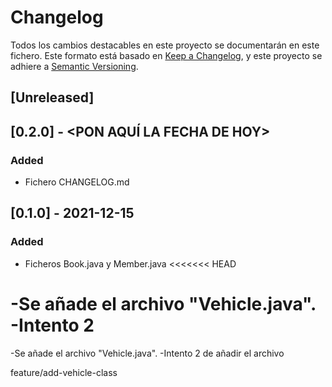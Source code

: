 # Changelog
Todos los cambios destacables en este proyecto se documentarán en este fichero.
Este formato está basado en [Keep a Changelog](https://keepachangelog.com/en/1.0.0/), y este proyecto se adhiere a [Semantic Versioning](https://semver.org/spec/v2.0.0.html).

## [Unreleased]

## [0.2.0] - <PON AQUÍ LA FECHA DE HOY>
### Added
- Fichero CHANGELOG.md

## [0.1.0] - 2021-12-15
### Added
- Ficheros Book.java y Member.java
<<<<<<< HEAD

-Se añade el archivo "Vehicle.java".
-Intento 2
=======
-Se añade el archivo "Vehicle.java".
-Intento 2 de añadir el archivo

feature/add-vehicle-class
